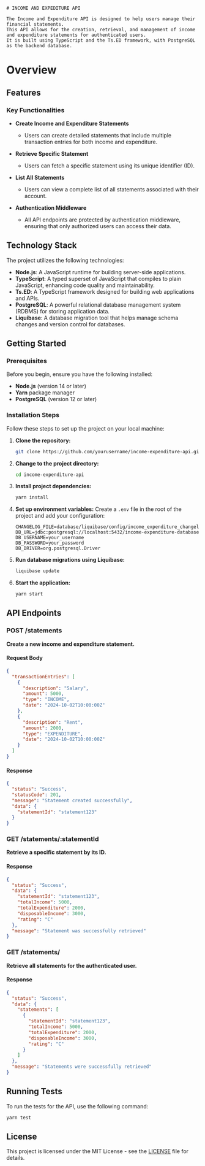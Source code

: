 ```
# INCOME AND EXPEDITURE API

The Income and Expenditure API is designed to help users manage their financial statements.
This API allows for the creation, retrieval, and management of income and expenditure statements for authenticated users.
It is built using TypeScript and the Ts.ED framework, with PostgreSQL as the backend database.
```

# Overview

## Features

### Key Functionalities

- **Create Income and Expenditure Statements**

  - Users can create detailed statements that include multiple transaction entries for both income and expenditure.

- **Retrieve Specific Statement**

  - Users can fetch a specific statement using its unique identifier (ID).

- **List All Statements**

  - Users can view a complete list of all statements associated with their account.

- **Authentication Middleware**
  - All API endpoints are protected by authentication middleware, ensuring that only authorized users can access their data.

## Technology Stack

The project utilizes the following technologies:

- **Node.js**: A JavaScript runtime for building server-side applications.
- **TypeScript**: A typed superset of JavaScript that compiles to plain JavaScript, enhancing code quality and maintainability.
- **Ts.ED**: A TypeScript framework designed for building web applications and APIs.
- **PostgreSQL**: A powerful relational database management system (RDBMS) for storing application data.
- **Liquibase**: A database migration tool that helps manage schema changes and version control for databases.

## Getting Started

### Prerequisites

Before you begin, ensure you have the following installed:

- **Node.js** (version 14 or later)
- **Yarn** package manager
- **PostgreSQL** (version 12 or later)

### Installation Steps

Follow these steps to set up the project on your local machine:

1. **Clone the repository:**

   ```bash
   git clone https://github.com/yourusername/income-expenditure-api.git
   ```

2. **Change to the project directory:**

   ```bash
   cd income-expenditure-api
   ```

3. **Install project dependencies:**

   ```bash
   yarn install
   ```

4. **Set up environment variables:**
   Create a `.env` file in the root of the project and add your configuration:

   ```env
   CHANGELOG_FILE=database/liquibase/config/income_expenditure_changelog.yaml
   DB_URL=jdbc:postgresql://localhost:5432/income-expenditure-database
   DB_USERNAME=your_username
   DB_PASSWORD=your_password
   DB_DRIVER=org.postgresql.Driver
   ```

5. **Run database migrations using Liquibase:**

   ```bash
   liquibase update
   ```

6. **Start the application:**

   ```bash
   yarn start
   ```

## API Endpoints

### POST /statements

**Create a new income and expenditure statement.**

#### Request Body

```json
{
  "transactionEntries": [
    {
      "description": "Salary",
      "amount": 5000,
      "type": "INCOME",
      "date": "2024-10-02T10:00:00Z"
    },
    {
      "description": "Rent",
      "amount": 2000,
      "type": "EXPENDITURE",
      "date": "2024-10-02T10:00:00Z"
    }
  ]
}
```

#### Response

```json
{
  "status": "Success",
  "statusCode": 201,
  "message": "Statement created successfully",
  "data": {
    "statementId": "statement123"
  }
}
```

### GET /statements/:statementId

**Retrieve a specific statement by its ID.**

#### Response

```json
{
  "status": "Success",
  "data": {
    "statementId": "statement123",
    "totalIncome": 5000,
    "totalExpenditure": 2000,
    "disposableIncome": 3000,
    "rating": "C"
  },
  "message": "Statement was successfully retrieved"
}
```

### GET /statements/

**Retrieve all statements for the authenticated user.**

#### Response

```json
{
  "status": "Success",
  "data": {
    "statements": [
      {
        "statementId": "statement123",
        "totalIncome": 5000,
        "totalExpenditure": 2000,
        "disposableIncome": 3000,
        "rating": "C"
      }
    ]
  },
  "message": "Statements were successfully retrieved"
}
```

## Running Tests

To run the tests for the API, use the following command:

```bash
yarn test
```

## License

This project is licensed under the MIT License - see the [LICENSE](LICENSE) file for details.
